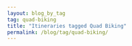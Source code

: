```yaml
---
layout: blog_by_tag
tag: quad-biking
title: "Itineraries tagged Quad Biking"
permalink: /blog/tag/quad-biking/
---
```

